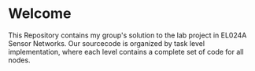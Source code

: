 # Welcome
This Repository contains my group's solution to the lab project in EL024A Sensor Networks.
Our sourcecode is organized by task level implementation, where each level contains a complete set of code for all nodes.